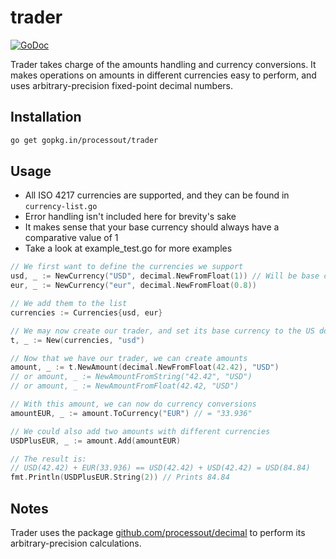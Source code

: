 # trader

[![GoDoc](https://godoc.org/github.com/ProcessOut/trader?status.svg)](https://godoc.org/github.com/ProcessOut/trader)

Trader takes charge of the amounts handling and currency conversions. It makes
operations on amounts in different currencies easy to perform, and uses
arbitrary-precision fixed-point decimal numbers.

## Installation

```bash
go get gopkg.in/processout/trader
```

## Usage

- All ISO 4217 currencies are supported, and they can be found in `currency-list.go`
- Error handling isn't included here for brevity's sake
- It makes sense that your base currency should always have a comparative value of 1
- Take a look at example_test.go for more examples

```go
// We first want to define the currencies we support
usd, _ := NewCurrency("USD", decimal.NewFromFloat(1)) // Will be base currency
eur, _ := NewCurrency("eur", decimal.NewFromFloat(0.8))

// We add them to the list
currencies := Currencies{usd, eur}

// We may now create our trader, and set its base currency to the US dollar
t, _ := New(currencies, "usd")

// Now that we have our trader, we can create amounts
amount, _ := t.NewAmount(decimal.NewFromFloat(42.42), "USD")
// or amount, _ := NewAmountFromString("42.42", "USD")
// or amount, _ := NewAmountFromFloat(42.42, "USD")

// With this amount, we can now do currency conversions
amountEUR, _ := amount.ToCurrency("EUR") // = "33.936"

// We could also add two amounts with different currencies
USDPlusEUR, _ := amount.Add(amountEUR)

// The result is:
// USD(42.42) + EUR(33.936) == USD(42.42) + USD(42.42) = USD(84.84)
fmt.Println(USDPlusEUR.String(2)) // Prints 84.84
```

## Notes

Trader uses the package [github.com/processout/decimal](github.com/processout/decimal)
to perform its arbitrary-precision calculations.
